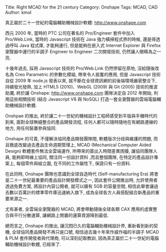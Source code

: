 Title: Right MCAD for the 21 century
Category: Onshape
Tags: MCAD, CAD
Author: kmol

真正屬於二十一世紀的電腦輔助機械設計軟體: <http://www.onshape.com>

<!-- PELICAN_END_SUMMARY -->

西元 2000 年, 當時的 PTC 公司在著名的 Pro/Engineer 套件中加入 Pro/Web.Link, 當時的 Javascript 技術在 Java 強力橫掃程式界的時候, 還是得透過呼叫 Java 程式庫, 才能夠運行, 但是能夠在嵌入式 Internet Explorer 與 Firefox 瀏覽器中運行的半調子 Engineer to Engineer  二次開發技術, 仍然讓人眼睛為之一亮.

十幾年過去, 採用 Javascript 技術的 Pro/Web.Link 仍然停留在原地, 沒給隨後改名為 Creo Parametric 的參數化模組, 帶來令人振奮的應用, 但是 Javascript 技術自從 2009 年 node.js 發表以來, 就不斷在全球資訊網的前後端環境嚴密整合下, 持續發光發熱, 加上 HTML5 (2010)、WebGL (2009) 與 Git (2005) 技術的推波助瀾, 終於讓 Onshape: <http://www.onshape.com> 團隊決定自 2012 年開始, 利用這些相關技術 (結合 Javascript V8 與 NoSQL) 打造一套全瀏覽器的雲端電腦輔助機械設計軟體.

Onshpae 的推出, 終於讓二十一世紀的機械設計工程師感受到平版與手機時代的到來, 面對全球無縫整合的產品開發流程, 任何人都可以隨時隨地在有網路連線的地方, 用任何裝置參與協同.

Onshape 的可貴, 不僅解決協同產品開發團隊間, 軟體版次分歧與維護的問題, 而且徹底改變過去產品生命週期管理上, MCAD (Mechanical Computer Aided Design) 軟體套件無法全雲端運作, 所帶來的簽出入時間差異困擾, 讓協同團隊人員, 能夠即時線上協同, 關注同一份設計資料 ,而且整個團隊, 在特定的產品設計專案上, 每個零件與組立圖, 在不同的工作屬性下, 保證只有一份資料.

在此同時, Onshape 團隊也意識到全球自造時代 (Self-manufacturing Era) 將會是二十一世紀最重要的產品設計開發模式之一, 因此套件公開推出時, 允許使用者透過免費方案, 將設計內容公開者, 就可以擁有 5GB 的容量空間, 相信此舉會讓過去數以百萬計的標準零件庫迅速納入旗下, 成為全球各方人員搭配組合新產品的重要來源之一.

尤有甚者, 全雲端全瀏覽器的 MCAD, 將會帶動隨後全球各類 CAX 應用的虛實整合與平行分散運算, 讓網路上閒置的運算資源降到最低.

總而言之, Onshape 的推出, 讓沉悶已久的電腦輔助機械設計界, 重新看到新的契機, 全球協同產品開發不再只是口號, 相信過去幾十年來作威作福的半調子 MCAD & PLM 套件開發者與代理商, 可以深刻記取教訓, 因為真正屬於二十一世紀的電腦輔助機械設計軟體, 已經來了.